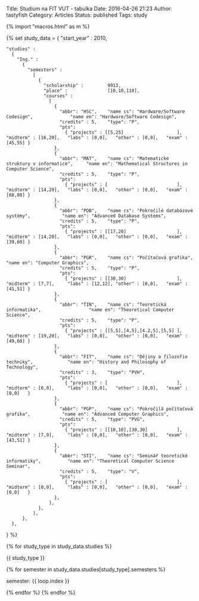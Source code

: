 Title: Studium na FIT VUT - tabulka
Date: 2016-04-26 21:23
Author: tastyfish
Category: Articles
Status: published
Tags: study

{% import "macros.html" as m %}

{%
set study_data =
  {
    "start_year" : 2010,
    
    "studies" :
      {
        "Ing." :
          {
            "semesters" :
              [
                {
                  "scholarship" :         9913,
                  "place" :               [10,10,110],
                  "courses" :
                    [
                      {
                        "abbr": "HSC",    "name cs": "Hardware/Software Codesign",              "name en": "Hardware/Software Codesign",
                        "credits" : 5,    "type": "P",         
                        "pts":
                          { "projects" : [[5,25]                    ],   "midterm" : [16,20],   "labs" : [0,0],   "other" : [0,0],   "exam" : [45,55] }
                      },
                      {
                        "abbr": "MAT",    "name cs": "Matematické struktury v informatice",     "name en": "Mathematical Structures in Computer Science",
                        "credits" : 5,    "type": "P",
                        "pts":
                          { "projects" : [                          ],   "midterm" : [14,20],   "labs" : [0,0],   "other" : [0,0],   "exam" : [68,80] }
                      },
                      {
                        "abbr": "PDB",    "name cs": "Pokročilé databázové systémy",            "name en": "Advanced Database Systems",
                        "credits" : 5,    "type": "P",
                        "pts":
                          { "projects" : [[17,20]                   ],   "midterm" : [14,20],   "labs" : [0,0],   "other" : [0,0],   "exam" : [39,60] }
                      },
                      {
                        "abbr": "PGR",    "name cs": "Počítačová grafika",                      "name en": "Computer Graphics",
                        "credits" : 5,    "type": "P",
                        "pts":
                          { "projects" : [[30,30]                   ],   "midterm" : [7,7],     "labs" : [12,12], "other" : [0,0],   "exam" : [41,51] }
                      },
                      {
                        "abbr": "TIN",    "name cs": "Teoretická informatika",                  "name en": "Theoretical Computer Science",
                        "credits" : 5,    "type": "P",
                        "pts":
                          { "projects" : [[5,5],[4,5],[4.2,5],[5,5] ],   "midterm" : [19,20],   "labs" : [0,0],   "other" : [0,0],   "exam" : [49,60] }
                      },
                      {
                        "abbr": "FIT",    "name cs": "Dějiny a filozofie techniky",             "name en": "History and Philosophy of Technology",
                        "credits" : 3,    "type": "PVH",
                        "pts":
                          { "projects" : [                          ],   "midterm" : [0,0],     "labs" : [0,0],   "other" : [0,0],   "exam" : [0,0]   }
                      },
                      {
                        "abbr": "PGP",    "name cs": "Pokročilá počítačová grafika",            "name en": "Advanced Computer Graphics",
                        "credits" : 5,    "type": "PVG",
                        "pts":
                          { "projects" : [[10,10],[30,30]           ],   "midterm" : [7,9],     "labs" : [0,0],   "other" : [0,0],   "exam" : [43,51] }
                      },
                      {
                        "abbr": "STI",    "name cs": "Seminář teoretické informatiky",          "name en": "Theoretical Computer Science Seminar",
                        "credits" : 5,    "type": "V",
                        "pts":
                          { "projects" : [                          ],   "midterm" : [0,0],     "labs" : [0,0],   "other" : [0,0],   "exam" : [0,0]   }
                      },
                    ],
                },
              ],
          },
      },
  }
%}

{% for study_type in study_data.studies %}

{{ study_type }}

  {% for semester in study_data.studies[study_type].semesters %}

semester: {{ loop.index }}

  {% endfor %}
{% endfor %}